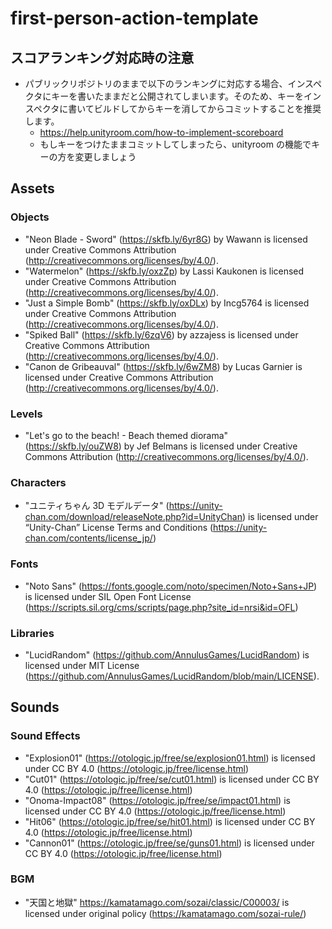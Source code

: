# first-person-action-template

## スコアランキング対応時の注意

- パブリックリポジトリのままで以下のランキングに対応する場合、インスペクタにキーを書いたままだと公開されてしまいます。そのため、キーをインスペクタに書いてビルドしてからキーを消してからコミットすることを推奨します。
  - https://help.unityroom.com/how-to-implement-scoreboard
  - もしキーをつけたままコミットしてしまったら、unityroom の機能でキーの方を変更しましょう

## Assets

### Objects

- "Neon Blade - Sword" (https://skfb.ly/6yr8G) by Wawann is licensed under Creative Commons Attribution (http://creativecommons.org/licenses/by/4.0/).
- "Watermelon" (https://skfb.ly/oxzZp) by Lassi Kaukonen is licensed under Creative Commons Attribution (http://creativecommons.org/licenses/by/4.0/).
- "Just a Simple Bomb" (https://skfb.ly/oxDLx) by Incg5764 is licensed under Creative Commons Attribution (http://creativecommons.org/licenses/by/4.0/).
- "Spiked Ball" (https://skfb.ly/6zqV6) by azzajess is licensed under Creative Commons Attribution (http://creativecommons.org/licenses/by/4.0/).
- "Canon de Gribeauval" (https://skfb.ly/6wZM8) by Lucas Garnier is licensed under Creative Commons Attribution (http://creativecommons.org/licenses/by/4.0/).

### Levels

- "Let's go to the beach! - Beach themed diorama" (https://skfb.ly/ouZW8) by Jef Belmans is licensed under Creative Commons Attribution (http://creativecommons.org/licenses/by/4.0/).

### Characters

- "ユニティちゃん 3D モデルデータ" (https://unity-chan.com/download/releaseNote.php?id=UnityChan) is licensed under “Unity-Chan” License Terms and Conditions (https://unity-chan.com/contents/license_jp/)

### Fonts

- "Noto Sans" (https://fonts.google.com/noto/specimen/Noto+Sans+JP) is licensed under SIL Open Font License (https://scripts.sil.org/cms/scripts/page.php?site_id=nrsi&id=OFL)

### Libraries

- "LucidRandom" (https://github.com/AnnulusGames/LucidRandom) is licensed under MIT License (https://github.com/AnnulusGames/LucidRandom/blob/main/LICENSE).

## Sounds

### Sound Effects

- "Explosion01" (https://otologic.jp/free/se/explosion01.html) is licensed under CC BY 4.0 (https://otologic.jp/free/license.html)
- "Cut01" (https://otologic.jp/free/se/cut01.html) is licensed under CC BY 4.0 (https://otologic.jp/free/license.html)
- "Onoma-Impact08" (https://otologic.jp/free/se/impact01.html) is licensed under CC BY 4.0 (https://otologic.jp/free/license.html)
- "Hit06" (https://otologic.jp/free/se/hit01.html) is licensed under CC BY 4.0 (https://otologic.jp/free/license.html)
- "Cannon01" (https://otologic.jp/free/se/guns01.html) is licensed under CC BY 4.0 (https://otologic.jp/free/license.html)

### BGM

- "天国と地獄" https://kamatamago.com/sozai/classic/C00003/ is licensed under original policy (https://kamatamago.com/sozai-rule/)
